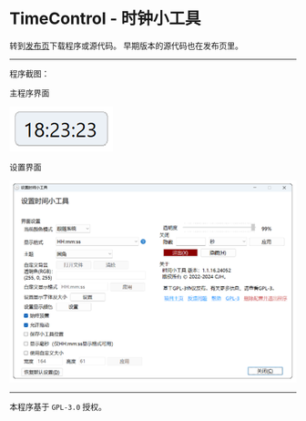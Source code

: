 # TimeControl - 时钟小工具


转到[发布页](https://github.com/cjhdevact/TimeControl/releases)下载程序或源代码。
早期版本的源代码也在发布页里。

------------

程序截图：


主程序界面


![主程序界面（125%缩放）](Assets/MainUI.png)


设置界面


![设置界面（125%缩放）](Assets/SettingUI.png)


------------


本程序基于 `GPL-3.0` 授权。